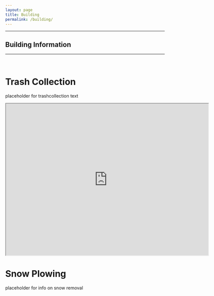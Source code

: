 ```yaml
---
layout: page
title: Building
permalink: /building/
---
```



<hr>
<h2> Building Information</h2>
<hr>
<br>
<h1>Trash Collection</h1>
<p>placeholder for trashcollection text</p>
<iframe src="https://drive.google.com/file/d/1pTm3o_28-fcXpnvxOdMJ1dVxrTvDyEEb/preview" width="640" height="480" allow="autoplay"></iframe>
<h1>Snow Plowing</h1>
<p> placeholder for info on snow removal</p>


